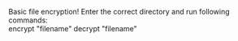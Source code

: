 Basic file encryption! 
Enter the correct directory and run following commands:  
encrypt "filename"
decrypt "filename"
